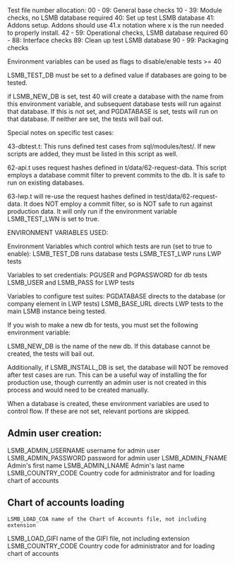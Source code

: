 Test file number allocation:
00 - 09: General base checks
10 - 39: Module checks, no LSMB database required
     40: Set up test LSMB database
     41: Addons setup.  Addons should use 41.x notation where x is the run
         needed to properly install.
42 - 59: Operational checks, LSMB database required
60 - 88: Interface checks
     89: Clean up test LSMB database
90 - 99: Packaging checks

Environment variables can be used as flags to disable/enable tests >= 40

LSMB_TEST_DB must be set to a defined value if databases are going to be tested.

if LSMB_NEW_DB is set, test 40 will create a database with the name from this
environment variable, and subsequent database tests will run against that
database.  If this is not set, and PGDATABASE is set, tests will run on that
database. If neither are set, the tests will bail out.

Special notes on specific test cases:

43-dbtest.t:  This runs defined test cases from sql/modules/test/.  If new
scripts are added, they must be listed in this script as well.

62-api.t uses request hashes defined in t/data/62-request-data.  This
script employs a database commit filter to prevent commits to the db.  It is
safe to run on existing databases.

63-lwp.t will re-use the request hashes defined in test/data/62-request-data.
It does NOT employ a commit filter, so is NOT safe to run against production
data.  It will only run if the environment variable LSMB_TEST_LWN is set to true.

ENVIRONMENT VARIABLES USED:

Environment Variables which control which tests are run (set to true to enable):
 LSMB_TEST_DB runs database tests
LSMB_TEST_LWP runs LWP tests

Variables to set credentials:
PGUSER and PGPASSWORD for db tests
LSMB_USER and LSMB_PASS for LWP tests

Variables to configure test suites:
   PGDATABASE directs to the database (or company element in LWP tests)
LSMB_BASE_URL directs LWP tests to the main LSMB instance being tested.

If you wish to make a new db for tests, you must set the following environment
variable:

   LSMB_NEW_DB is the name of the new db.  If this database cannot be created,
               the tests will bail out.

Additionally, if LSMB_INSTALL_DB is set, the database will NOT be removed after
test cases are run.  This can be a useful way of installing the for production
use, though currently an admin user is not created in this process and would
need to be created manually.

When a database is created, these environment variables are used to control
flow.  If these are not set, relevant portions are skipped.

Admin user creation:
----------------------
LSMB_ADMIN_USERNAME username for admin user
LSMB_ADMIN_PASSWORD password for admin user
   LSMB_ADMIN_FNAME Admin's first name
   LSMB_ADMIN_LNAME Admin's last name
  LSMB_COUNTRY_CODE Country code for administrator and for loading chart of
                    accounts

Chart of accounts loading
-------------------------
    LSMB_LOAD_COA name of the Chart of Accounts file, not including extension
   LSMB_LOAD_GIFI name of the GIFI file, not including extension
LSMB_COUNTRY_CODE Country code for administrator and for loading chart of
                  accounts
